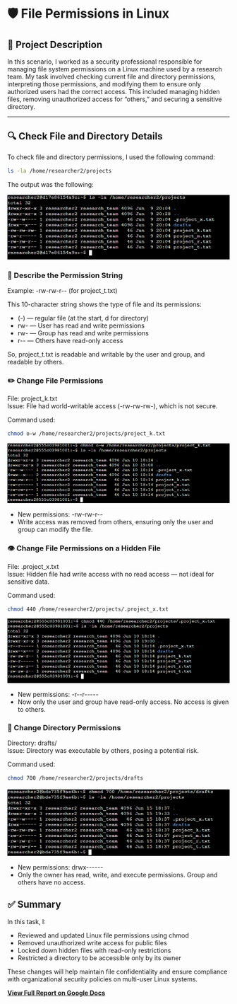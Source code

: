# 🛡️ File Permissions in Linux

## 📘 Project Description

In this scenario, I worked as a security professional responsible for managing file system permissions on a Linux machine used by a research team. My task involved checking current file and directory permissions, interpreting those permissions, and modifying them to ensure only authorized users had the correct access. This included managing hidden files, removing unauthorized access for “others,” and securing a sensitive directory.

---

## 🔍 Check File and Directory Details

To check file and directory permissions, I used the following command:

```bash
ls -la /home/researcher2/projects
```

The output was the following:

![Query Screenshot: permissions](Portfolio_project_1_screenshots/1.png)

### 🧾 Describe the Permission String

Example: -rw-rw-r-- (for project_t.txt)

This 10-character string shows the type of file and its permissions:

- (-) — regular file (at the start, d for directory)
- rw- — User has read and write permissions
- rw- — Group has read and write permissions
- r-- — Others have read-only access

So, project_t.txt is readable and writable by the user and group, and readable by others.

### ✏️ Change File Permissions

File: project_k.txt <br>
Issue: File had world-writable access (-rw-rw-rw-), which is not secure.

Command used:

```bash
chmod o-w /home/researcher2/projects/project_k.txt
```

![Query Screenshot: removed write permission](Portfolio_project_1_screenshots/2.png)

- New permissions: -rw-rw-r--
- Write access was removed from others, ensuring only the user and group can modify the file.

### 👁️ Change File Permissions on a Hidden File

File: .project_x.txt <br>
Issue: Hidden file had write access with no read access — not ideal for sensitive data.

Command used:

```bash
chmod 440 /home/researcher2/projects/.project_x.txt
```

![Query Screenshot: changed permission of hidden file](Portfolio_project_1_screenshots/3.png)

- New permissions: -r--r-----
- Now only the user and group have read-only access. No access is given to others.

### 📁 Change Directory Permissions

Directory: drafts/ <br>
Issue: Directory was executable by others, posing a potential risk.

Command used:

```bash
chmod 700 /home/researcher2/projects/drafts
```

![Query Screenshot: changed permission of directory](Portfolio_project_1_screenshots/4.png)

- New permissions: drwx------
- Only the owner has read, write, and execute permissions. Group and others have no access.

## ✅ Summary

In this task, I:

- Reviewed and updated Linux file permissions using chmod
- Removed unauthorized write access for public files
- Locked down hidden files with read-only restrictions
- Restricted a directory to be accessible only by its owner

These changes will help maintain file confidentiality and ensure compliance with organizational security policies on multi-user Linux systems.

**[View Full Report on Google Docs](https://docs.google.com/document/d/1rWygd4CDuNllrm_A5tiY-r_CkiYetMoAZwS1xJEL0sU/edit?usp=sharing)**
